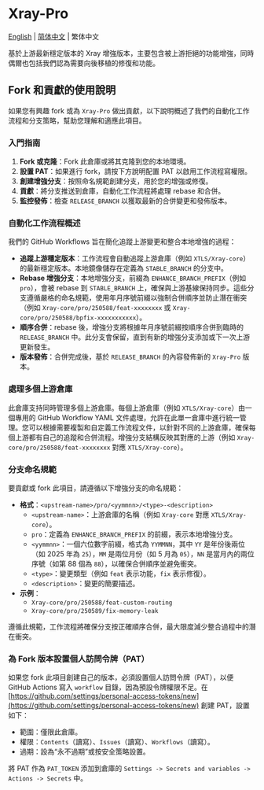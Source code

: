 # Xray-Pro

[English](README.md) | [简体中文](README_zh-Hans.md) | 繁体中文

基於上游最新穩定版本的 Xray 增強版本，主要包含被上游拒絕的功能增強，同時偶爾也包括我們認為需要向後移植的修復和功能。

## Fork 和貢獻的使用說明

如果您有興趣 fork 或為 `Xray-Pro` 做出貢獻，以下說明概述了我們的自動化工作流程和分支策略，幫助您理解和適應此項目。

### 入門指南

1. **Fork 或克隆**：Fork 此倉庫或將其克隆到您的本地環境。
2. **設置 PAT**：如果進行 fork，請按下方說明配置 PAT 以啟用工作流程寫權限。
3. **創建增強分支**：按照命名規範創建分支，用於您的增強或修復。
4. **貢獻**：將分支推送到倉庫，自動化工作流程將處理 rebase 和合併。
5. **監控發佈**：檢查 `RELEASE_BRANCH` 以獲取最新的合併變更和發佈版本。

### 自動化工作流程概述

我們的 GitHub Workflows 旨在簡化追蹤上游變更和整合本地增強的過程：

- **追蹤上游穩定版本**：工作流程會自動追蹤上游倉庫（例如 `XTLS/Xray-core`）的最新穩定版本。本地鏡像儲存在定義為 `STABLE_BRANCH` 的分支中。
- **Rebase 增強分支**：本地增強分支，前綴為 `ENHANCE_BRANCH_PREFIX`（例如 `pro`），會被 rebase 到 `STABLE_BRANCH` 上，確保與上游基線保持同步。這些分支遵循嚴格的命名規範，使用年月序號前綴以強制合併順序並防止潛在衝突（例如 `Xray-core/pro/250588/feat-xxxxxxxx` 或 `Xray-core/pro/250588/bpfix-xxxxxxxxxxx`）。
- **順序合併**：rebase 後，增強分支將根據年月序號前綴按順序合併到臨時的 `RELEASE_BRANCH` 中。此分支會保留，直到有新的增強分支添加或下一次上游更新發生。
- **版本發佈**：合併完成後，基於 `RELEASE_BRANCH` 的內容發佈新的 `Xray-Pro` 版本。

### 處理多個上游倉庫

此倉庫支持同時管理多個上游倉庫。每個上游倉庫（例如 `XTLS/Xray-core`）由一個專用的 GitHub Workflow YAML 文件處理，允許在此單一倉庫中進行統一管理。您可以根據需要複製和自定義工作流程文件，以針對不同的上游倉庫，確保每個上游都有自己的追蹤和合併流程。增強分支結構反映其對應的上游（例如 `Xray-core/pro/250588/feat-xxxxxxxx` 對應 `XTLS/Xray-core`）。

### 分支命名規範

要貢獻或 fork 此項目，請遵循以下增強分支的命名規範：

- **格式**：`<upstream-name>/pro/<yymmnn>/<type>-<description>`
  - `<upstream-name>`：上游倉庫的名稱（例如 `Xray-core` 對應 `XTLS/Xray-core`）。
  - `pro`：定義為 `ENHANCE_BRANCH_PREFIX` 的前綴，表示本地增強分支。
  - `<yymmnn>`：一個六位數字前綴，格式為 `YYMMNN`，其中 `YY` 是年份後兩位（如 2025 年為 `25`），`MM` 是兩位月份（如 5 月為 `05`），`NN` 是當月內的兩位序號（如第 88 個為 `88`），以確保合併順序並避免衝突。
  - `<type>`：變更類型（例如 `feat` 表示功能，`fix` 表示修復）。
  - `<description>`：變更的簡要描述。
- **示例**：
  - `Xray-core/pro/250588/feat-custom-routing`
  - `Xray-core/pro/250589/fix-memory-leak`

遵循此規範，工作流程將確保分支按正確順序合併，最大限度減少整合過程中的潛在衝突。

### 為 Fork 版本設置個人訪問令牌（PAT）

如果您 fork 此項目創建自己的版本，必須設置個人訪問令牌（PAT），以便 GitHub Actions 寫入 `workflow` 目錄，因為預設令牌權限不足。在 [https://github.com/settings/personal-access-tokens/new](https://github.com/settings/personal-access-tokens/new) 創建 PAT，設置如下：

- 範圍：僅限此倉庫。
- 權限：`Contents`（讀寫）、`Issues`（讀寫）、`Workflows`（讀寫）。
- 過期：設為“永不過期”或按安全策略設置。

將 PAT 作為 `PAT_TOKEN` 添加到倉庫的 `Settings -> Secrets and variables -> Actions -> Secrets` 中。
